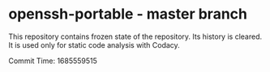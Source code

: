 # openssh-portable - master branch

This repository contains frozen state of the repository.
Its history is cleared. It is used only for static code
analysis with Codacy.

Commit Time: 1685559515